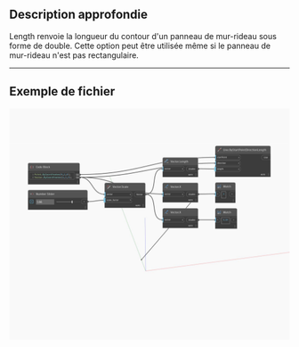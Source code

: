 ## Description approfondie
Length renvoie la longueur du contour d'un panneau de mur-rideau sous forme de double. Cette option peut être utilisée même si le panneau de mur-rideau n'est pas rectangulaire.
___
## Exemple de fichier

![Length](./Autodesk.DesignScript.Geometry.Vector.Length_img.jpg)

